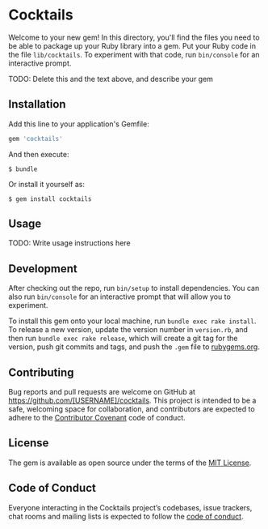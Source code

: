 # Cocktails

Welcome to your new gem! In this directory, you'll find the files you need to be able to package up your Ruby library into a gem. Put your Ruby code in the file `lib/cocktails`. To experiment with that code, run `bin/console` for an interactive prompt.

TODO: Delete this and the text above, and describe your gem

## Installation

Add this line to your application's Gemfile:

```ruby
gem 'cocktails'
```

And then execute:

    $ bundle

Or install it yourself as:

    $ gem install cocktails

## Usage

TODO: Write usage instructions here

## Development

After checking out the repo, run `bin/setup` to install dependencies. You can also run `bin/console` for an interactive prompt that will allow you to experiment.

To install this gem onto your local machine, run `bundle exec rake install`. To release a new version, update the version number in `version.rb`, and then run `bundle exec rake release`, which will create a git tag for the version, push git commits and tags, and push the `.gem` file to [rubygems.org](https://rubygems.org).

## Contributing

Bug reports and pull requests are welcome on GitHub at https://github.com/[USERNAME]/cocktails. This project is intended to be a safe, welcoming space for collaboration, and contributors are expected to adhere to the [Contributor Covenant](http://contributor-covenant.org) code of conduct.

## License

The gem is available as open source under the terms of the [MIT License](https://opensource.org/licenses/MIT).

## Code of Conduct

Everyone interacting in the Cocktails project’s codebases, issue trackers, chat rooms and mailing lists is expected to follow the [code of conduct](https://github.com/[USERNAME]/cocktails/blob/master/CODE_OF_CONDUCT.md).
